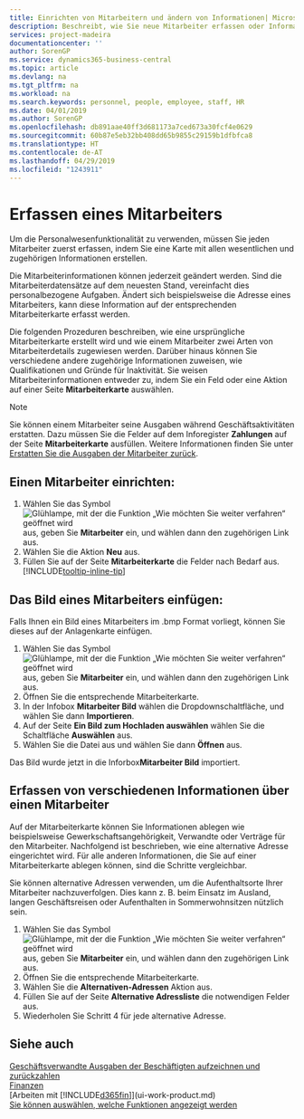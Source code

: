 ```yaml
---
title: Einrichten von Mitarbeitern und ändern von Informationen| Microsoft Docs
description: Beschreibt, wie Sie neue Mitarbeiter erfassen oder Informationen für vorhandene Mitarbeiter bearbeiten.
services: project-madeira
documentationcenter: ''
author: SorenGP
ms.service: dynamics365-business-central
ms.topic: article
ms.devlang: na
ms.tgt_pltfrm: na
ms.workload: na
ms.search.keywords: personnel, people, employee, staff, HR
ms.date: 04/01/2019
ms.author: SorenGP
ms.openlocfilehash: db891aae40ff3d681173a7ced673a30fcf4e0629
ms.sourcegitcommit: 60b87e5eb32bb408dd65b9855c29159b1dfbfca8
ms.translationtype: HT
ms.contentlocale: de-AT
ms.lasthandoff: 04/29/2019
ms.locfileid: "1243911"
---
```

# <a name="register-employees"></a>Erfassen eines Mitarbeiters
Um die Personalwesenfunktionalität zu verwenden, müssen Sie jeden Mitarbeiter zuerst erfassen, indem Sie eine Karte mit allen wesentlichen und zugehörigen Informationen erstellen.

Die Mitarbeiterinformationen können jederzeit geändert werden. Sind die Mitarbeiterdatensätze auf dem neuesten Stand, vereinfacht dies personalbezogene Aufgaben. Ändert sich beispielsweise die Adresse eines Mitarbeiters, kann diese Information auf der entsprechenden Mitarbeiterkarte erfasst werden.

Die folgenden Prozeduren beschreiben, wie eine ursprüngliche Mitarbeiterkarte erstellt wird und wie einem Mitarbeiter zwei Arten von Mitarbeiterdetails zugewiesen werden. Darüber hinaus können Sie verschiedene andere zugehörige Informationen zuweisen, wie Qualifikationen und Gründe für Inaktivität. Sie weisen Mitarbeiterinformationen entweder zu, indem Sie ein Feld oder eine Aktion auf einer Seite **Mitarbeiterkarte** auswählen.

> [!NOTE]  
> Sie können einem Mitarbeiter seine Ausgaben während Geschäftsaktivitäten erstatten. Dazu müssen Sie die Felder auf dem Inforegister **Zahlungen** auf der Seite **Mitarbeiterkarte** ausfüllen. Weitere Informationen finden Sie unter [Erstatten Sie die Ausgaben der Mitarbeiter zurück](finance-how-record-reimburse-employee-expenses.md).

## <a name="to-set-up-an-employee"></a>Einen Mitarbeiter einrichten:
1. Wählen Sie das Symbol ![Glühlampe, mit der die Funktion „Wie möchten Sie weiter verfahren“ geöffnet wird](media/ui-search/search_small.png "Wie möchten Sie weiter verfahren?") aus, geben Sie **Mitarbeiter** ein, und wählen dann den zugehörigen Link aus.
2. Wählen Sie die Aktion **Neu** aus.
3. Füllen Sie auf der Seite **Mitarbeiterkarte** die Felder nach Bedarf aus. [!INCLUDE[tooltip-inline-tip](includes/tooltip-inline-tip_md.md)]

## <a name="to-insert-a-picture-of-an-employee"></a>Das Bild eines Mitarbeiters einfügen:
Falls Ihnen ein Bild eines Mitarbeiters im .bmp Format vorliegt,  können Sie dieses auf der Anlagenkarte einfügen.

1. Wählen Sie das Symbol ![Glühlampe, mit der die Funktion „Wie möchten Sie weiter verfahren“ geöffnet wird](media/ui-search/search_small.png "Wie möchten Sie weiter verfahren?") aus, geben Sie **Mitarbeiter** ein, und wählen dann den zugehörigen Link aus.
2. Öffnen Sie die entsprechende Mitarbeiterkarte.
3. In der Infobox **Mitarbeiter Bild** wählen die Dropdownschaltfläche, und wählen Sie dann **Importieren**.
4. Auf der Seite **Ein Bild zum Hochladen auswählen** wählen Sie die Schaltfläche **Auswählen** aus.
5. Wählen Sie die Datei aus und wählen Sie dann **Öffnen** aus.

Das Bild wurde jetzt in die Inforbox**Mitarbeiter Bild** importiert.

## <a name="to-register-various-information-about-an-employee"></a>Erfassen von verschiedenen Informationen über einen Mitarbeiter
Auf der Mitarbeiterkarte können Sie Informationen ablegen wie beispielsweise Gewerkschaftsangehörigkeit, Verwandte oder Verträge für den Mitarbeiter. Nachfolgend ist beschrieben, wie eine alternative Adresse eingerichtet wird. Für alle anderen Informationen, die Sie auf einer Mitarbeiterkarte ablegen können, sind die Schritte vergleichbar.

Sie können alternative Adressen verwenden, um die Aufenthaltsorte Ihrer Mitarbeiter nachzuverfolgen. Dies kann z. B. beim Einsatz im Ausland, langen Geschäftsreisen oder Aufenthalten in Sommerwohnsitzen nützlich sein.

1. Wählen Sie das Symbol ![Glühlampe, mit der die Funktion „Wie möchten Sie weiter verfahren“ geöffnet wird](media/ui-search/search_small.png "Wie möchten Sie weiter verfahren?") aus, geben Sie **Mitarbeiter** ein, und wählen dann den zugehörigen Link aus.
2. Öffnen Sie die entsprechende Mitarbeiterkarte.
3. Wählen Sie die **Alternativen-Adressen** Aktion aus.
4. Füllen Sie auf der Seite **Alternative Adressliste** die notwendigen Felder aus.
5. Wiederholen Sie Schritt 4 für jede alternative Adresse.

## <a name="see-also"></a>Siehe auch
[Geschäftsverwandte Ausgaben der Beschäftigten aufzeichnen und zurückzahlen](finance-how-record-reimburse-employee-expenses.md)  
[Finanzen](finance.md)  
[Arbeiten mit [!INCLUDE[d365fin](includes/d365fin_md.md)]](ui-work-product.md)  
[Sie können auswählen, welche Funktionen angezeigt werden](ui-experiences.md)
